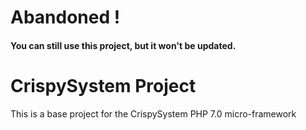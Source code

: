 # Abandoned !
#### You can still use this project, but it won't be updated.

# CrispySystem Project

This is a base project for the CrispySystem PHP 7.0 micro-framework
